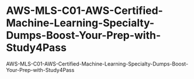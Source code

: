 # AWS-MLS-C01-AWS-Certified-Machine-Learning-Specialty-Dumps-Boost-Your-Prep-with-Study4Pass
AWS-MLS-C01-AWS-Certified-Machine-Learning-Specialty-Dumps-Boost-Your-Prep-with-Study4Pass
